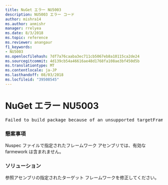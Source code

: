 ```yaml
---
title: NuGet エラー NU5003
description: NU5003 エラー コード
author: mishra14
ms.author: anmishr
manager: rrelyea
ms.date: 8/3/2018
ms.topic: reference
ms.reviewer: anangaur
f1_keywords:
- NU5003
ms.openlocfilehash: 7df7a76caaba3ec711cb5067eb8a10115ca2de24
ms.sourcegitcommit: 4d139cb54a46616ae48d1768fa108ae3bf450d5b
ms.translationtype: MT
ms.contentlocale: ja-JP
ms.lasthandoff: 08/03/2018
ms.locfileid: "39508545"
---
```

# <a name="nuget-error-nu5003"></a>NuGet エラー NU5003
<pre>Failed to build package because of an unsupported targetFramework value on 'System.Net'.</pre>

### <a name="issue"></a>懸案事項

Nuspec ファイルで指定されたフレームワーク アセンブリでは、有効な farmework は含まれません。


### <a name="solution"></a>ソリューション

参照アセンブリの指定されたターゲット フレームワークを修正してください。

